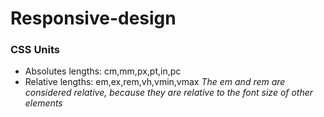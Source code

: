# Responsive-design 

### CSS Units

- Absolutes lengths: cm,mm,px,pt,in,pc
- Relative lengths: em,ex,rem,vh,vmin,vmax
    *The em and rem are considered relative, because they are relative to the font size of other elements*  
    